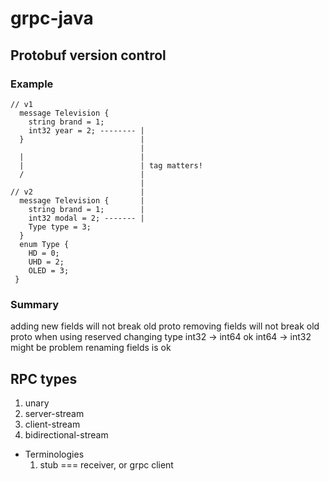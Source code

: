 # grpc-java

## Protobuf version control

### Example
  
```text
// v1
  message Television {
    string brand = 1;
    int32 year = 2; -------- |
  }                          |
                             |
  |                          |
  |                          | tag matters!
  /                          |
                             |
// v2                        |
  message Television {       |
    string brand = 1;        |
    int32 modal = 2; ------- |
    Type type = 3;
  }
  enum Type {
    HD = 0;
    UHD = 2;
    OLED = 3;
 }
```


### Summary
  adding new fields will not break old proto
  removing fields will not break old proto when using reserved
  changing type
  int32 -> int64 ok
  int64 -> int32 might be problem
  renaming fields is ok


## RPC types
1. unary
2. server-stream
3. client-stream
4. bidirectional-stream

* Terminologies
  1. stub === receiver, or grpc client